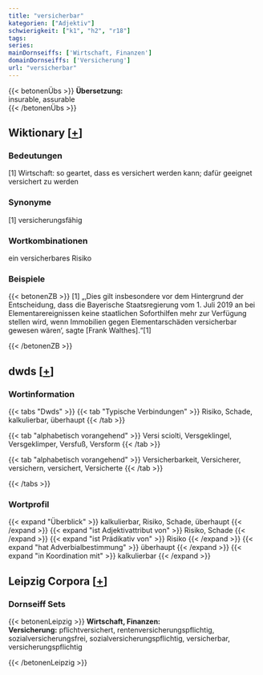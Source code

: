 ```yaml
---
title: "versicherbar"
kategorien: ["Adjektiv"]
schwierigkeit: ["k1", "h2", "r18"]
tags:
series:
mainDornseiffs: ['Wirtschaft, Finanzen']
domainDornseiffs: ['Versicherung']
url: "versicherbar"
---
```


{{< betonenÜbs >}}
**Übersetzung:**  
insurable, assurable  
{{< /betonenÜbs >}}

## Wiktionary [[+](https://de.wiktionary.org/wiki/versicherbar)]

### Bedeutungen
[1] Wirtschaft: so geartet, dass es versichert werden kann; dafür geeignet versichert zu werden  

### Synonyme
[1] versicherungsfähig  

### Wortkombinationen
ein versicherbares Risiko  

### Beispiele
{{< betonenZB >}}
[1] „‚Dies gilt insbesondere vor dem Hintergrund der Entscheidung, dass die Bayerische Staatsregierung vom 1. Juli 2019 an bei Elementarereignissen keine staatlichen Soforthilfen mehr zur Verfügung stellen wird, wenn Immobilien gegen Elementarschäden versicherbar gewesen wären‘, sagte [Frank Walthes].“[1]  

{{< /betonenZB >}}


## dwds [[+](https://www.dwds.de/wb/versicherbar)]

### Wortinformation
{{< tabs "Dwds" >}}
{{< tab "Typische Verbindungen" >}}
Risiko, Schade, kalkulierbar, überhaupt
{{< /tab >}}

{{< tab "alphabetisch vorangehend" >}}
Versi sciolti, Versgeklingel, Versgeklimper, Versfuß, Versform
{{< /tab >}}

{{< tab "alphabetisch vorangehend" >}}
Versicherbarkeit, Versicherer, versichern, versichert, Versicherte
{{< /tab >}}

{{< /tabs >}}

### Wortprofil
{{< expand "Überblick" >}} kalkulierbar, Risiko, Schade, überhaupt {{< /expand >}}
{{< expand "ist Adjektivattribut von" >}} Risiko, Schade {{< /expand >}}
{{< expand "ist Prädikativ von" >}} Risiko {{< /expand >}}
{{< expand "hat Adverbialbestimmung" >}} überhaupt {{< /expand >}}
{{< expand "in Koordination mit" >}} kalkulierbar {{< /expand >}}

## Leipzig Corpora [[+](https://corpora.uni-leipzig.de/en/res?word=versicherbar&corpusId=deu_newscrawl-public_2018)]

### Dornseiff Sets
{{< betonenLeipzig >}}
**Wirtschaft, Finanzen:**  
**Versicherung:** pflichtversichert, rentenversicherungspflichtig, sozialversicherungsfrei, sozialversicherungspflichtig, versicherbar, versicherungspflichtig  

{{< /betonenLeipzig >}}
